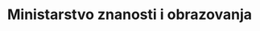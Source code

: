 ---
schema: default
title: Ministarstvo znanosti i obrazovanja
description: 'Prije poznat kao Ministarstvo znanosti, obrazovanja i sporta (MZOS)'
slug: mzos
logo: 'https://github.com/codeforcroatia/storage/raw/master/govhr/govhr_logo.png'
---